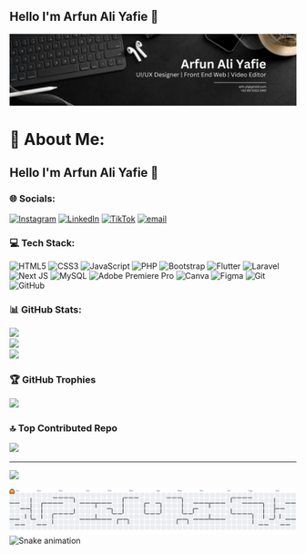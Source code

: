 ## Hello I'm Arfun Ali Yafie 👋
![panel](img/panel.png)
<!--
**Arflifie/Arflifie** is a ✨ _special_ ✨ repository because its `README.md` (this file) appears on your GitHub profile.

-
-->
# 💫 About Me:
## Hello I'm Arfun Ali Yafie 👋


### 🌐 Socials:
[![Instagram](https://img.shields.io/badge/Instagram-%23E4405F.svg?logo=Instagram&logoColor=white)](https://instagram.com/ar.yaf_) [![LinkedIn](https://img.shields.io/badge/LinkedIn-%230077B5.svg?logo=linkedin&logoColor=white)](https://linkedin.com/in/ArfunAliYafie) [![TikTok](https://img.shields.io/badge/TikTok-%23000000.svg?logo=TikTok&logoColor=white)](https://tiktok.com/@arfnyaf_) [![email](https://img.shields.io/badge/Email-D14836?logo=gmail&logoColor=white)](mailto:arfn.yf@gmail.com) 

### 💻 Tech Stack:
![HTML5](https://img.shields.io/badge/html5-%23E34F26.svg?style=for-the-badge&logo=html5&logoColor=white) ![CSS3](https://img.shields.io/badge/css3-%231572B6.svg?style=for-the-badge&logo=css3&logoColor=white) ![JavaScript](https://img.shields.io/badge/javascript-%23323330.svg?style=for-the-badge&logo=javascript&logoColor=%23F7DF1E) ![PHP](https://img.shields.io/badge/php-%23777BB4.svg?style=for-the-badge&logo=php&logoColor=white) ![Bootstrap](https://img.shields.io/badge/bootstrap-%238511FA.svg?style=for-the-badge&logo=bootstrap&logoColor=white) ![Flutter](https://img.shields.io/badge/Flutter-%2302569B.svg?style=for-the-badge&logo=Flutter&logoColor=white) ![Laravel](https://img.shields.io/badge/laravel-%23FF2D20.svg?style=for-the-badge&logo=laravel&logoColor=white) ![Next JS](https://img.shields.io/badge/Next-black?style=for-the-badge&logo=next.js&logoColor=white) ![MySQL](https://img.shields.io/badge/mysql-4479A1.svg?style=for-the-badge&logo=mysql&logoColor=white) ![Adobe Premiere Pro](https://img.shields.io/badge/Adobe%20Premiere%20Pro-9999FF.svg?style=for-the-badge&logo=Adobe%20Premiere%20Pro&logoColor=white) ![Canva](https://img.shields.io/badge/Canva-%2300C4CC.svg?style=for-the-badge&logo=Canva&logoColor=white) ![Figma](https://img.shields.io/badge/figma-%23F24E1E.svg?style=for-the-badge&logo=figma&logoColor=white) ![Git](https://img.shields.io/badge/git-%23F05033.svg?style=for-the-badge&logo=git&logoColor=white) ![GitHub](https://img.shields.io/badge/github-%23121011.svg?style=for-the-badge&logo=github&logoColor=white)

### 📊 GitHub Stats:
![](https://github-readme-stats.vercel.app/api?username=Arflifie&theme=dark&hide_border=false&include_all_commits=true&count_private=false)<br/>
![](https://nirzak-streak-stats.vercel.app/?user=Arflifie&theme=dark&hide_border=false)<br/>
![](https://github-readme-stats.vercel.app/api/top-langs/?username=Arflifie&theme=dark&hide_border=false&include_all_commits=true&count_private=false&layout=compact)

### 🏆 GitHub Trophies
![](https://github-profile-trophy.vercel.app/?username=Arflifie&theme=radical&no-frame=false&no-bg=true&margin-w=4)

### 🔝 Top Contributed Repo
![](https://github-contributor-stats.vercel.app/api?username=Arflifie&limit=5&theme=dark&combine_all_yearly_contributions=true)

---
[![](https://visitcount.itsvg.in/api?id=Arflifie&icon=0&color=0)](https://visitcount.itsvg.in)

<picture>
  <source media="(prefers-color-scheme: dark)" srcset="https://raw.githubusercontent.com/Arflifie/Arflifie/output/pacman-contribution-graph-dark.svg">
  <source media="(prefers-color-scheme: light)" srcset="https://raw.githubusercontent.com/Arflifie/Arflifie/output/pacman-contribution-graph.svg">
  <img alt="pacman contribution graph" src="https://raw.githubusercontent.com/Arflifie/Arflifie/output/pacman-contribution-graph.svg">
</picture>

<img src="https://raw.githubusercontent.com/Arflifie/Arflifie/output/snake.svg" alt="Snake animation" />


<!-- Proudly created with GPRM ( https://gprm.itsvg.in ) -->
<!-- 


### Skills
[![My Skills](https://skillicons.dev/icons?i=figma,html,css,bootstrap,javascript,php,next,laravel,mysql,premiere&perline=10)](https://skillicons.dev)


<img src="img/versi-gif2.gif" alt="gif" height="250" style="text-align: center;">

### Connect with me
![https://gmail.com/arfn.yf@gmail.com](https://img.shields.io/badge/Gmail-D14836?style=for-the-badge&logo=gmail&logoColor=white)
![https://linkedin.com/arfunaliyafie](https://img.shields.io/badge/LinkedIn-0077B5?style=for-the-badge&logo=linkedin&logoColor=white)
![https://instagram.com/ar.yaf_](https://img.shields.io/badge/Instagram-E4405F?style=for-the-badge&logo=instagram&logoColor=white)
![https://tiktok.com/arnyaf_](https://img.shields.io/badge/TikTok-000000?style=for-the-badge&logo=tiktok&logoColor=white)

### My github stats
[![Arflifie's GitHub stats](https://github-readme-stats.vercel.app/api?username=arflifie&show_icons=true&theme=cobalt&locale=)](https://github.com/Arflifie/github-readme-stats)  -->